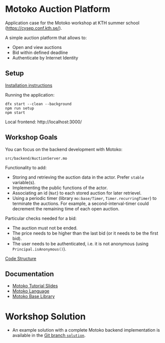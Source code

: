 # Motoko Auction Platform

Application case for the Motoko workshop at KTH summer school (https://cysep.conf.kth.se/).

A simple auction platform that allows to:
* Open and view auctions
* Bid within defined deadline
* Authenticate by Internet Identity

## Setup

[Installation instructions](Installation.md)

Running the application:

```
dfx start --clean --background
npm run setup
npm start
```

Local frontend: http://localhost:3000/

## Workshop Goals

You can focus on the backend development with Motoko: 

`src/backend/AuctionServer.mo`

Functionality to add:
* Storing and retrieving the auction data in the actor. Prefer `stable` variable(s).
* Implementing the public functions of the actor.
* Associating an id (`Nat`) to each stored auction for later retrievel.
* Using a periodic timer (library `mo:base/Timer`, `Timer.recurringTimer`) to terminate the auctions. 
  For example, a second-interval-timer could decrement the remaining time of each open auction.

Particular checks needed for a bid:
* The auction must not be ended.
* The price needs to be higher than the last bid (or it needs to be the first bid).
* The user needs to be authenticated, i.e. it is not anonymous (using `Principal.isAnonymous()`).

[Code Structure](Structure.md)

## Documentation

* [Motoko Tutorial Slides](Motoko_Tutorial.pdf)
* [Motoko Language](https://internetcomputer.org/docs/current/motoko/main/motoko)
* [Motoko Base Library](https://internetcomputer.org/docs/current/motoko/main/base)

# Workshop Solution

* An example solution with a complete Motoko backend implementation is available in the [Git branch `solution`](https://github.com/luc-blaeser/auction/tree/solution).
